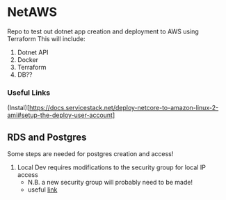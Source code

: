 # NetAWS
Repo to test out dotnet app creation and deployment to AWS using Terraform
This will include:
1. Dotnet API
2. Docker
3. Terraform
4. DB??


### Useful Links
(Instal)[https://docs.servicestack.net/deploy-netcore-to-amazon-linux-2-ami#setup-the-deploy-user-account]


## RDS and Postgres
Some steps are needed for postgres creation and access!

1. Local Dev requires modifications to the security group for local IP access
    - N.B. a new security group will probably need to be made!
    - useful [link](https://www.freecodecamp.org/news/cjn-how-to-connect-your-aws-rds-microsoft-sql-server-using-azure-data-studio/)